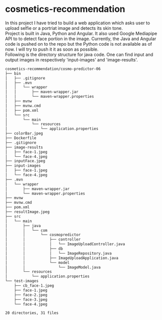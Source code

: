 # cosmetics-recommendation
In this project I have tried to build a web application which asks user to upload selfie or a portriat image and detects its skin tone.</br> 
Project is built in Java, Python and Angular. It also used Google Mediapipe API to to detect face portion in the image. 
Currently, the Java and Angular code is pushed on to the repo but the Python code is not available as of now. I will try to push it it as soon as possible.</br>
Following is the directory structure for java code. One can find input and output images in respectively 'input-images' and 'image-results'.</br>

```bash
cosmetics-recommendation/cosmo-predictor-06
├── bin
│   ├── .gitignore
│   ├── .mvn
│   │   └── wrapper
│   │       ├── maven-wrapper.jar
│   │       └── maven-wrapper.properties
│   ├── mvnw
│   ├── mvnw.cmd
│   ├── pom.xml
│   └── src
│       └── main
│           └── resources
│               └── application.properties
├── colorBar.jpeg
├── Dockerfile
├── .gitignore
├── image-results 
│   ├── face-1.jpeg
│   └── face-4.jpeg
├── inputFace.jpeg
├── input-images 
│   ├── face-1.jpeg
│   └── face-4.jpeg
├── .mvn
│   └── wrapper
│       ├── maven-wrapper.jar
│       └── maven-wrapper.properties
├── mvnw
├── mvnw.cmd
├── pom.xml
├── resultImage.jpeg
├── src
│   └── main
│       ├── java
│       │   └── com
│       │       └── cosmopredictor
│       │           ├── controller
│       │           │   └── ImageUploadController.java
│       │           ├── db
│       │           │   └── ImageRepository.java
│       │           ├── ImageUploadApplication.java
│       │           └── model
│       │               └── ImageModel.java
│       └── resources
│           └── application.properties
└── test-images
    ├── cb_face-1.jpeg
    ├── face-1.jpeg
    ├── face-2.jpeg
    ├── face-3.jpeg
    └── face-4.jpeg

20 directories, 31 files
```
